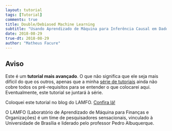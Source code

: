 ```yaml
---
layout: tutorial
tags: [Tutorial]
comments: true
title: Double/Debiased Machine Learning
subtitle: "Usando Aprendizado de Máquina para Inferência Causal em Dados Observacionais"
date: 2018-08-29
true-dt: 2018-08-29
author: "Matheus Facure"
---
```


## Aviso
Este é um **tutorial mais avançado**. O que não significa que ele seja mais difícil do que os outros, apenas que a minha [série de tutoriais](https://matheusfacure.github.io/tutoriais/) ainda não cobre todos os pré-requisitos para se entender o que colocarei aqui. Eventualmente, este tutorial se juntará à série.

Coloquei este tutorial no blog do LAMFO. [Confira lá!](https://lamfo-unb.github.io/2019/04/27/double-ml/)

O LAMFO (Laboratório de Aprendizado de Máquina para Finanças e Organizações) é um time de pesquisadores sensacionais, vinculado à Universidade de Brasília e liderado pelo professor Pedro Albuquerque.


